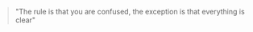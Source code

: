 

> "The rule is that you are confused, the exception is that everything is clear"


<!--
### Welcome! I have been expecting you 👋
---
- I am a full-stack TypeScript/JavaScript engineer 
     - Front-end: ReactJS/NextJS
     - Back-end: NodeJS (express/fastify), TypeGraphQL, AWS...
- I love GraphQL and Typescript!
---
 -->
<!-- - 'Fun' fact: I studied Business in uni (BSc) ⚡  -->


<!--
**Segun98/Segun98** is a ✨ _special_ ✨ repository because its `README.md` (this file) appears on your GitHub profile.
- Reading two books at the moment (I highly recommend): Javascript The Definitive Guide by David Flanagan and React Quickly: Painless Web Apps with React... by Azat Mardan 
Here are some ideas to get you started:

- 🔭 I’m currently working on ...
- 🌱 I’m currently learning ...
- 👯 I’m looking to collaborate on ...
- 🤔 I’m looking for help with ...
- 💬 Ask me about ...
- 📫 How to reach me: ...
- 😄 Pronouns: ...
- ⚡ Fun fact: ...
-->
